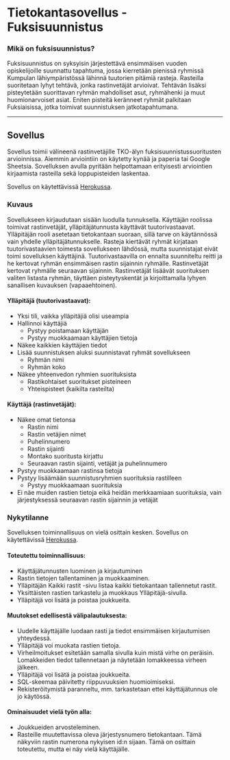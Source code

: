 Tietokantasovellus - Fuksisuunnistus
====================================

### Mikä on fuksisuunnistus?
Fuksisuunnistus on syksyisin järjestettävä ensimmäisen vuoden opiskelijoille suunnattu tapahtuma, jossa kierretään pienissä ryhmissä Kumpulan lähiympäristössä lähinnä tuutorien pitämiä rasteja. Rasteilla suoritetaan lyhyt tehtävä, jonka rastinvetäjät arvioivat. Tehtävän lisäksi pisteytetään suorittavan ryhmän mahdolliset asut, ryhmähenki ja muut huomionarvoiset asiat. Eniten pisteitä keränneet ryhmät palkitaan Fuksiaisissa, jotka toimivat suunnistuksen jatkotapahtumana. 

---
Sovellus
--------
Sovellus toimii välineenä rastinvetäjille TKO-älyn fuksisuunnistussuoritusten arvioinnissa. Aiemmin arviointiin on käytetty kynää ja paperia tai Google Sheetsia. Sovelluksen avulla pyritään helpottamaan erityisesti arviointien kirjaamista rasteilla sekä loppupisteiden laskentaa.

Sovellus on käytettävissä [Herokussa](https://fuksisuunnistus.herokuapp.com/).

### Kuvaus
Sovellukseen kirjaudutaan sisään luodulla tunnuksella. Käyttäjän roolissa toimivat rastinvetäjät, ylläpitäjätunnusta käyttävät tuutorivastaavat. Ylläpitäjän rooli asetetaan tietokantaan suoraan, sillä tarve on käytännössä vain yhdelle ylläpitäjätunnukselle. Rasteja kiertävät ryhmät kirjataan tuutorivastaavien toimesta sovellukseen lähdössä, mutta suunnistajat eivät toimi sovelluksen käyttäjinä. Tuutorivastaavilla on ennalta suunniteltu reitti ja he kertovat ryhmän ensimmäisen rastin sijainnin ryhmälle. Rastinvetäjät kertovat ryhmälle seuraavan sijainnin. Rastinvetäjät lisäävät suorituksen valiten listasta ryhmän, täyttäen pisteytyskentät ja kirjoittamalla lyhyen sanallisen kuvauksen (vapaaehtoinen).

#### Ylläpitäjä (tuutorivastaavat):
* Yksi tili, vaikka ylläpitäjiä olisi useampia
* Hallinnoi käyttäjiä
  * Pystyy poistamaan käyttäjän
  * Pystyy muokkaamaan käyttäjien tietoja
* Näkee kaikkien käyttäjien tiedot
* Lisää suunnistuksen aluksi suunnistavat ryhmät sovellukseen
  * Ryhmän nimi
  * Ryhmän koko
* Näkee yhteenvedon ryhmien suorituksista
  * Rastikohtaiset suoritukset pisteineen
  * Yhteispisteet (kaikilta rasteilta)

#### Käyttäjä (rastinvetäjät):
* Näkee omat tietonsa
  * Rastin nimi
  * Rastin vetäjien nimet
  * Puhelinnumero
  * Rastin sijainti
  * Montako suoritusta kirjattu
  * Seuraavan rastin sijainti, vetäjät ja puhelinnumero
* Pystyy muokkaamaan rastinsa tietoja
* Pystyy lisäämään suunnistusryhmien suorituksia rastilleen
  * Pystyy muokkaamaan suorituksia
* Ei näe muiden rastien tietoja eikä heidän merkkaamiaan suorituksia, vain järjestyksessä seuraavan rastin sijainnin ja vetäjät

### Nykytilanne
Sovelluksen toiminnallisuus on vielä osittain kesken. Sovellus on käytettävissä [Herokussa](https://fuksisuunnistus.herokuapp.com/).

#### Toteutettu toiminnallisuus:
* Käyttäjätunnusten luominen ja kirjautuminen
* Rastin tietojen tallentaminen ja muokkaaminen.
* Ylläpitäjän Kaikki rastit -sivu listaa kaikki tietokantaan tallennetut rastit.
* Yksittäisten rastien tarkastelu ja muokkaus Ylläpitäjä-sivulla.
* Ylläpitäjä voi lisätä ja poistaa joukkueita.

#### Muutokset edellisestä välipalautuksesta:
* Uudelle käyttäjälle luodaan rasti ja tiedot ensimmäisen kirjautumisen yhteydessä.
* Ylläpitäjä voi muokata rastien tietoja.
* Virheilmoitukset esitetään samalla sivulla kuin mistä virhe on peräisin. Lomakkeiden tiedot tallennetaan ja näytetään lomakkeessa virheen jälkeen.
* Ylläpitäjä voi lisätä ja poistaa joukkueita.
* SQL-skeemaa päivitetty riippuvuuksien huomioimiseksi.
* Rekisteröitymistä paranneltu, mm. tarkastetaan ettei käyttäjätunnus ole jo käytössä.

#### Ominaisuudet vielä työn alla:
* Joukkueiden arvosteleminen.
* Rasteille muutettavissa oleva järjestysnumero tietokantaan. Tämä näkyviin rastin numerona nykyisen id:n sijaan. Tämä on osittain toteutettu, mutta ei näy vielä käyttäjälle.
